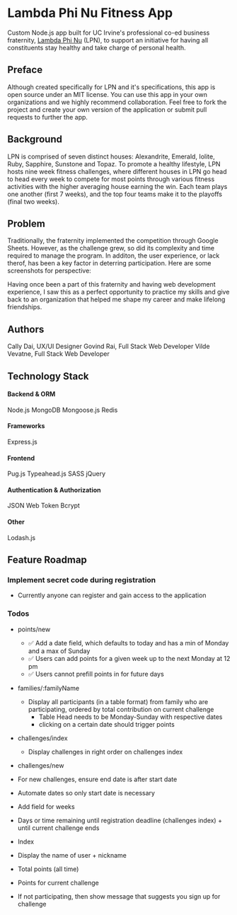 # Lambda Phi Nu Fitness App
Custom Node.js app built for UC Irvine's professional co-ed business fraternity, [Lambda Phi Nu](http://lambdaphinu.com/) (LPN), to support an initiative for having all constituents stay healthy and take charge of personal health.

## Preface
Although created specifically for LPN and it's specifications, this app is open source under an MIT license. You can use this app in your own organizations and we highly recommend collaboration. Feel free to fork the project and create your own version of the application or submit pull requests to further the app. 

## Background
LPN is comprised of seven distinct houses: Alexandrite, Emerald, Iolite, Ruby, Sapphire, Sunstone and Topaz. To promote a healthy lifestyle, LPN hosts nine week fitness challenges, where different houses in LPN go head to head every week to compete for most points through various fitness activities with the higher averaging house earning the win. Each team plays one another (first 7 weeks), and the top four teams make it to the playoffs (final two weeks).  

## Problem
Traditionally, the fraternity implemented the competition through Google Sheets. However, as the challenge grew, so did its complexity and time required to manage the program. In additon, the user experience, or lack therof, has been a key factor in deterring participation. Here are some screenshots for perspective:


Having once been a part of this fraternity and having web development experience, I saw this as a perfect opportunity to practice my skills and give back to an organization that helped me shape my career and make lifelong friendships.

## Authors
Cally Dai, UX/UI Designer
Govind Rai, Full Stack Web Developer
Vilde Vevatne, Full Stack Web Developer

## Technology Stack
#### Backend & ORM
Node.js
MongoDB
Mongoose.js
Redis

#### Frameworks
Express.js

#### Frontend
Pug.js
Typeahead.js
SASS
jQuery

#### Authentication & Authorization
JSON Web Token
Bcrypt

#### Other
Lodash.js


## Feature Roadmap ##

### Implement secret code during registration
- Currently anyone can register and gain access to the application

### Todos ###
- points/new
    + ✅ Add a date field, which defaults to today and has a min of Monday and a max of Sunday
    + ✅ Users can add points for a given week up to the next Monday at 12 pm
    + ✅ Users cannot prefill points in for future days
- families/:familyName
    + Display all participants (in a table format) from family who are participating, ordered by total contribution on current challenge
        * Table Head needs to be Monday-Sunday with respective dates
        * clicking on a certain date should trigger points
- challenges/index
    + Display challenges in right order on challenges index


- challenges/new
 - For new challenges, ensure end date is after start date
 - Automate dates so only start date is necessary
 - Add field for weeks
 - Days or time remaining until registration deadline (challenges index) + until current challenge ends  
- Index
 - Display the name of user + nickname 
 - Total points (all time)
 - Points for current challenge
 - If not participating, then show message that suggests you sign up for challenge

 
